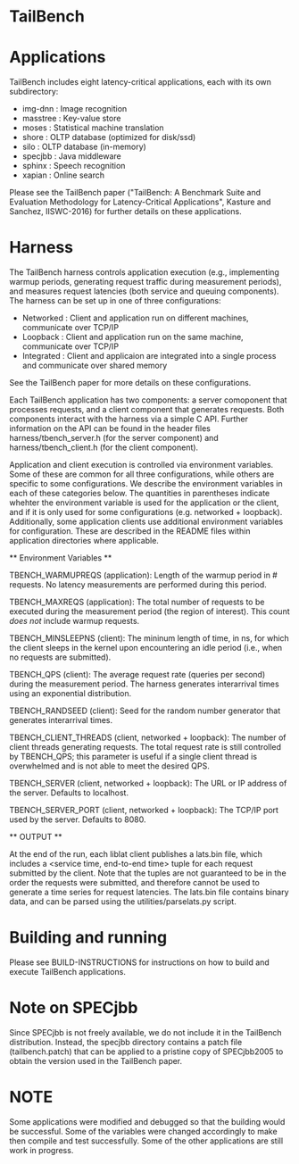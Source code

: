# TailBench

Applications
============

TailBench includes eight latency-critical applications, each with its own
subdirectory:

 - img-dnn      : Image recognition
 - masstree     : Key-value store
 - moses        : Statistical machine translation
 - shore        : OLTP database (optimized for disk/ssd)
 - silo         : OLTP database (in-memory)
 - specjbb      : Java middleware
 - sphinx       : Speech recognition
 - xapian       : Online search

Please see the TailBench paper ("TailBench: A Benchmark Suite and Evaluation
Methodology for Latency-Critical Applications", Kasture and Sanchez, IISWC-2016)
for further details on these applications.


Harness
=======

The TailBench harness controls application execution (e.g., implementing warmup
periods, generating request traffic during measurement periods), and measures
request latencies (both service and queuing components). The harness can be set
up in one of three configurations:

 - Networked    : Client and application run on different machines, communicate
                  over TCP/IP
 - Loopback     : Client and application run on the same machine, communicate
                  over TCP/IP
 - Integrated   : Client and applicaion are integrated into a single process and
                  communicate over shared memory

See the TailBench paper for more details on these configurations.

Each TailBench application has two components: a server comoponent that
processes requests, and a client component that generates requests. Both
components interact with the harness via a simple C API. Further information on
the API can be found in the header files harness/tbench_server.h (for the server
component) and harness/tbench_client.h (for the client component). 

Application and client execution is controlled via environment variables. Some
of these are common for all three configurations, while others are specific to
some configurations. We describe the environment variables in each of these
categories below. The quantities in parentheses indicate whehter the environment
variable is used for the application or the client, and if it is only used for
some configurations (e.g. networked + loopback).  Additionally, some application
clients use additional environment variables for configuration. These are
described in the README files within application directories where applicable.

** Environment Variables **

TBENCH_WARMUPREQS (application): Length of the warmup period in # requests. No
latency measurements are performed during this period.

TBENCH_MAXREQS (application): The total number of requests to be executed during
the measurement period (the region of interest). This count *does not* include
warmup requests.

TBENCH_MINSLEEPNS (client): The mininum length of time, in ns, for which the
client sleeps in the kernel upon encountering an idle period (i.e., when no
requests are submitted).

TBENCH_QPS (client): The average request rate (queries per second) during the
measurement period. The harness generates interarrival times using an
exponential distribution.

TBENCH_RANDSEED (client): Seed for the random number generator that generates
interarrival times.

TBENCH_CLIENT_THREADS (client, networked + loopback): The number of client
threads generating requests. The total request rate is still controlled by
TBENCH_QPS; this parameter is useful if a single client thread is overwhelmed
and is not able to meet the desired QPS.

TBENCH_SERVER (client, networked + loopback): The URL or IP address of the
server. Defaults to localhost.

TBENCH_SERVER_PORT (client, networked + loopback): The TCP/IP port used by the
server. Defaults to 8080.

** OUTPUT **

At the end of the run, each liblat client publishes a lats.bin file, which
includes a <service time, end-to-end time> tuple for each request submitted by
the client. Note that the tuples are not guaranteed to be in the order the
requests were submitted, and therefore cannot be used to generate a time series
for request latencies. The lats.bin file contains binary data, and can be parsed
using the utilities/parselats.py script.

Building and running
====================
Please see BUILD-INSTRUCTIONS for instructions on how to build and execute
TailBench applications.

Note on SPECjbb
===============
Since SPECjbb is not freely available, we do not include it in the TailBench
distribution. Instead, the specjbb directory contains a patch file
(tailbench.patch) that can be applied to a pristine copy of SPECjbb2005 to
obtain the version used in the TailBench paper.

NOTE
=====
Some applications were modified and debugged so that the building would be successful. Some of the variables were changed accordingly to make then compile and test successfully. Some of the other applications are still work in progress.